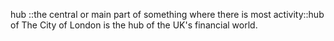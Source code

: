 hub ::the central or main part of something where there is most activity::hub of The City of London is the hub of the UK's financial world.
